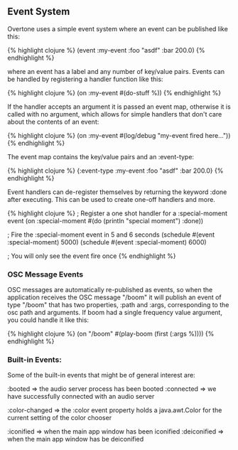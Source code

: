 ## Event System

Overtone uses a simple event system where an event can be published like this:

{% highlight clojure %}
  (event :my-event :foo "asdf" :bar 200.0)
{% endhighlight %}

where an event has a label and any number of key/value pairs.  Events can be
handled by registering a handler function like this:

{% highlight clojure %}
  (on :my-event #(do-stuff %))
{% endhighlight %}

If the handler accepts an argument it is passed an event map, otherwise it is
called with no argument, which allows for simple handlers that don't care about
the contents of an event:

{% highlight clojure %}
  (on :my-event #(log/debug "my-event fired here..."))
{% endhighlight %}

The event map contains the key/value pairs and an :event-type:

{% highlight clojure %}
 {:event-type :my-event
  :foo "asdf"
  :bar 200.0}
{% endhighlight %}

Event handlers can de-register themselves by returning the keyword :done after
executing.  This can be used to create one-off handlers and more.

{% highlight clojure %}
  ; Register a one shot handler for a :special-moment event
  (on :special-moment #(do (println "special moment") :done))

  ; Fire the :special-moment event in 5 and 6 seconds
  (schedule #(event :special-moment) 5000)
  (schedule #(event :special-moment) 6000)

  ; You will only see the event fire once
{% endhighlight %}

### OSC Message Events

OSC messages are automatically re-published as events, so when the application
receives the OSC message "/boom" it will publish an event of type "/boom" that
has two properties, :path and :args, corresponding to the osc path and
arguments.  If boom had a single frequency value argument, you could handle it
like this:

{% highlight clojure %}
  (on "/boom" #(play-boom (first (:args %))))
{% endhighlight %}

### Built-in Events:

Some of the built-in events that might be of general interest are:

:booted    => the audio server process has been booted
:connected => we have successfully connected with an audio server

:color-changed => the :color event property holds a java.awt.Color for the
                  current setting of the color chooser

:iconified => when the main app window has been iconified 
:deiconified => when the main app window has be deiconified 
